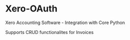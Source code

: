 # Xero-OAuth
Xero Accounting Software - Integration with Core Python

Supports CRUD functionalites for Invoices
